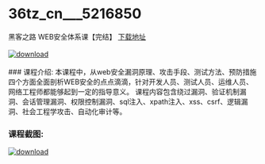 # 36tz_cn___5216850
黑客之路 WEB安全体系课【完结】
[下载地址](http://www.36tz.cn/article/5216850 "下载地址")
<br/></br>[![download](http://36tz.cn/muke_img/2020_12_2-40-300x186.png "下载地址")](http://www.36tz.cn/article/5216850 "下载地址")
<br/></br>### 课程介绍:
本课程中，从web安全漏洞原理、攻击手段、测试方法、预防措施四个方面全面剖析WEB安全的点点滴滴，针对开发人员、测试人员、运维人员、网络工程师都能够起到一定的指导意义。
课程内容包含绕过漏洞、验证机制漏洞、会话管理漏洞、权限控制漏洞、sql注入、xpath注入、xss、csrf、逻辑漏洞、社会工程学攻击、自动化审计等。

### 课程截图:
[![download](http://36tz.cn/muke_img/2020_12_1-42.png "下载地址")](http://www.36tz.cn/article/5216850 "下载地址")
